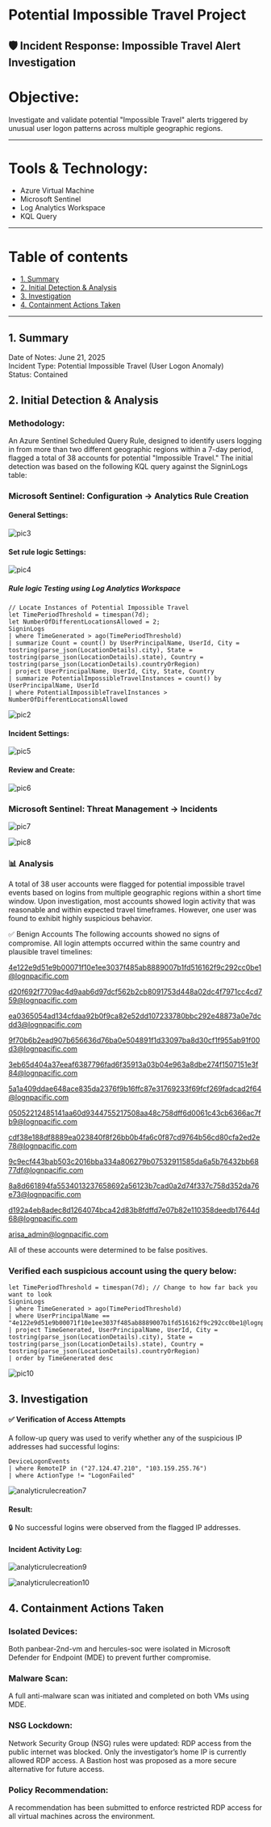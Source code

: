 # Potential Impossible Travel Project

##  🛡️ Incident Response: Impossible Travel Alert Investigation

# Objective:
Investigate and validate potential "Impossible Travel" alerts triggered by unusual user logon patterns across multiple geographic regions.

---
# Tools & Technology:
- Azure Virtual Machine
- Microsoft Sentinel
- Log Analytics Workspace
- KQL Query

---
# Table of contents

- [1. Summary](#1-summary)
- [2. Initial Detection & Analysis](#2-initial-detection--analysis)
- [3. Investigation](#3-investigation)
- [4. Containment Actions Taken](#4-containment-actions-taken)
---



## 1. Summary
Date of Notes: June 21, 2025 <br />
Incident Type: Potential Impossible Travel (User Logon Anomaly) <br />
Status: Contained <br />


## 2. Initial Detection & Analysis
### Methodology:
An Azure Sentinel Scheduled Query Rule, designed to identify users logging in from more than two different geographic regions within a 7-day period, flagged a total of 38 accounts for potential "Impossible Travel." The initial detection was based on the following KQL query against the SigninLogs table:


### Microsoft Sentinel: Configuration → Analytics Rule Creation
#### General Settings:
![pic3](https://github.com/user-attachments/assets/59e104d7-fc55-46b9-904f-6288eb3e54b2)

#### Set rule logic Settings:

![pic4](https://github.com/user-attachments/assets/660e28e0-45d1-467a-b823-8ee2518aeaee)

##### Rule logic Testing using Log Analytics Workspace

```kql
// Locate Instances of Potential Impossible Travel
let TimePeriodThreshold = timespan(7d);
let NumberOfDifferentLocationsAllowed = 2;
SigninLogs
| where TimeGenerated > ago(TimePeriodThreshold)
| summarize Count = count() by UserPrincipalName, UserId, City = tostring(parse_json(LocationDetails).city), State = tostring(parse_json(LocationDetails).state), Country = tostring(parse_json(LocationDetails).countryOrRegion)
| project UserPrincipalName, UserId, City, State, Country
| summarize PotentialImpossibleTravelInstances = count() by UserPrincipalName, UserId
| where PotentialImpossibleTravelInstances > NumberOfDifferentLocationsAllowed

```
![pic2](https://github.com/user-attachments/assets/481243fa-d7e9-49e2-945f-ab3e5c454718)


#### Incident Settings:


![pic5](https://github.com/user-attachments/assets/adf2d1a5-4c5e-4a03-a047-6817a3821a9c)


#### Review and Create: 


![pic6](https://github.com/user-attachments/assets/1a63b340-3759-4b7c-9929-4e21502e0a88)

### Microsoft Sentinel: Threat Management → Incidents

![pic7](https://github.com/user-attachments/assets/e8744eaa-11e8-43ec-9404-92cfe2878999)



![pic8](https://github.com/user-attachments/assets/d759a91b-179a-4805-b09e-4f5e42ab766f)


### 📊 Analysis
A total of 38 user accounts were flagged for potential impossible travel events based on logins from multiple geographic regions within a short time window. Upon investigation, most accounts showed login activity that was reasonable and within expected travel timeframes. However, one user was found to exhibit highly suspicious behavior.

✅ Benign Accounts
The following accounts showed no signs of compromise. All login attempts occurred within the same country and plausible travel timelines:

4e122e9d51e9b00071f10e1ee3037f485ab8889007b1fd516162f9c292cc0be1@lognpacific.com

d20f692f7709ac4d9aab6d97dcf562b2cb8091753d448a02dc4f7971cc4cd759@lognpacific.com

ea0365054ad134cfdaa92b0f9ca82e52dd107233780bbc292e48873a0e7dcdd3@lognpacific.com

9f70b6b2ead907b656636d76ba0e504891f1d33097ba8d30cf1f955ab91f00d3@lognpacific.com

3eb65d404a37eeaf6387796fad6f35913a03b04e963a8dbe274f1507151e3f84@lognpacific.com

5a1a409ddae648ace835da2376f9b16ffc87e31769233f69fcf269fadcad2f64@lognpacific.com

05052212485141aa60d9344755217508aa48c758dff6d0061c43cb6366ac7fb9@lognpacific.com

cdf38e188df8889ea023840f8f26bb0b4fa6c0f87cd9764b56cd80cfa2ed2e78@lognpacific.com

9c9ecf443bab503c2016bba334a806279b07532911585da6a5b76432bb6877df@lognpacific.com

8a8d661894fa5534013237658692a56123b7cad0a2d74f337c758d352da76e73@lognpacific.com

d192a4eb8adec8d1264074bca42d83b8fdffd7e07b82e110358deedb17644d68@lognpacific.com

arisa_admin@lognpacific.com

All of these accounts were determined to be false positives.

### Verified each suspicious account using the query below: 

```kql
let TimePeriodThreshold = timespan(7d); // Change to how far back you want to look
SigninLogs
| where TimeGenerated > ago(TimePeriodThreshold)
| where UserPrincipalName == "4e122e9d51e9b00071f10e1ee3037f485ab8889007b1fd516162f9c292cc0be1@lognpacific.com"
| project TimeGenerated, UserPrincipalName, UserId, City = tostring(parse_json(LocationDetails).city), State = tostring(parse_json(LocationDetails).state), Country = tostring(parse_json(LocationDetails).countryOrRegion)
| order by TimeGenerated desc 
```
![pic10](https://github.com/user-attachments/assets/b4ecc452-56a4-4fc5-9fbb-203c7ee027aa)


## 3. Investigation
#### ✅ Verification of Access Attempts
A follow-up query was used to verify whether any of the suspicious IP addresses had successful logins:

```kql
DeviceLogonEvents
| where RemoteIP in ("27.124.47.210", "103.159.255.76")
| where ActionType != "LogonFailed"
```
![analyticrulecreation7](https://github.com/user-attachments/assets/4136541e-8f34-4b73-96c5-6739739fbed9)

#### Result:
🔒 No successful logins were observed from the flagged IP addresses.

#### Incident Activity Log:

![analyticrulecreation9](https://github.com/user-attachments/assets/27ec9ba3-4c1b-4f9c-9bee-eb0107635b36)

![analyticrulecreation10](https://github.com/user-attachments/assets/6f0f979b-95a5-4717-80e3-ac65a15a17ae)


## 4. Containment Actions Taken
### Isolated Devices:
Both panbear-2nd-vm and hercules-soc were isolated in Microsoft Defender for Endpoint (MDE) to prevent further compromise.

###  Malware Scan:
A full anti-malware scan was initiated and completed on both VMs using MDE.

###  NSG Lockdown:
Network Security Group (NSG) rules were updated:
RDP access from the public internet was blocked.
Only the investigator’s home IP is currently allowed RDP access.
A Bastion host was proposed as a more secure alternative for future access.

### Policy Recommendation:
A recommendation has been submitted to enforce restricted RDP access for all virtual machines across the environment.
